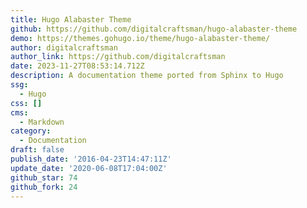 ```yaml
---
title: Hugo Alabaster Theme
github: https://github.com/digitalcraftsman/hugo-alabaster-theme
demo: https://themes.gohugo.io/theme/hugo-alabaster-theme/
author: digitalcraftsman
author_link: https://github.com/digitalcraftsman
date: 2023-11-27T08:53:14.712Z
description: A documentation theme ported from Sphinx to Hugo
ssg:
  - Hugo
css: []
cms:
  - Markdown
category:
  - Documentation
draft: false
publish_date: '2016-04-23T14:47:11Z'
update_date: '2020-06-08T17:04:00Z'
github_star: 74
github_fork: 24
---
```

